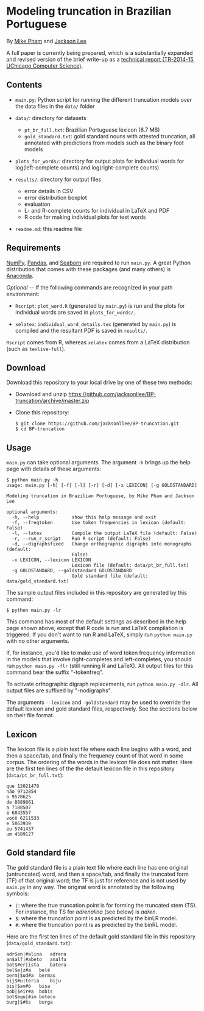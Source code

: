 # Modeling truncation in Brazilian Portuguese

By [Mike Pham](http://www.mikettpham.com/) and [Jackson Lee](http://jacksonllee.com/)

A full paper is currently being prepared,
which is a substantially expanded and revised version of the brief write-up
as a
[technical report (TR-2014-15, UChicago Computer Science)](https://newtraell.cs.uchicago.edu/research/publications/techreports/TR-2014-15).

## Contents

- ``main.py``: Python script for running the different truncation models over the data files in the ``data/`` folder

- ``data/``: directory for datasets

    * ``pt_br_full.txt``: Brazilian Portuguese lexicon (8.7 MB)
    * ``gold_standard.txt``: gold standard nouns with attested truncation,
      all annotated with predictions from models such as the binary foot models

- ``plots_for_words/``: directory for output plots for individual words for log(left-complete counts) and log(right-complete counts)

- ``results/``: directory for output files
  * error details in CSV
  * error distribution boxplot
  * evaluation
  * L- and R-complete counts for individual in LaTeX and PDF
  * R code for making individual plots for test words

- ``readme.md``: this readme file

## Requirements

[NumPy](http://www.numpy.org/), [Pandas](http://pandas.pydata.org/),
and [Seaborn](https://stanford.edu/~mwaskom/software/seaborn/)
are required to run ``main.py``.
A great Python distribution that comes with these packages (and many others)
is [Anaconda](https://www.continuum.io/downloads).

*Optional* -- If the following commands are recognized in your path environment:

- ``Rscript``: ``plot_word.R`` (generated by ``main.py``) is run and the plots for
  individual words are saved in ``plots_for_words/``.

- ``xelatex``: ``individual_word_details.tex`` (generated by ``main.py``)
  is compiled and the resultant PDF is saved in ``results/``.

``Rscript`` comes from R, whereas ``xelatex`` comes from a LaTeX distribution
(such as ``texlive-full``).

## Download

Download this repository to your local drive by one of these two methods:

* Download and unzip https://github.com/jacksonllee/BP-truncation/archive/master.zip

* Clone this repository:

    ```
    $ git clone https://github.com/jacksonllee/BP-truncation.git
    $ cd BP-truncation
    ```

## Usage

``main.py`` can take optional arguments.
 The argument ``-h`` brings up the help page with details of these arguments:

```
$ python main.py -h
usage: main.py [-h] [-f] [-l] [-r] [-d] [-x LEXICON] [-g GOLDSTANDARD]

Modeling truncation in Brazilian Portuguese, by Mike Pham and Jackson Lee

optional arguments:
  -h, --help            show this help message and exit
  -f, --freqtoken       Use token frequencies in lexicon (default: False)
  -l, --latex           Compile the output LaTeX file (default: False)
  -r, --run_r_script    Run R script (default: False)
  -d, --digraphsfixed   Change orthographic digraphs into monographs (default:
                        False)
  -x LEXICON, --lexicon LEXICON
                        Lexicon file (default: data/pt_br_full.txt)
  -g GOLDSTANDARD, --goldstandard GOLDSTANDARD
                        Gold standard file (default: data/gold_standard.txt)
```

The sample output files included in this repository are generated by this command:

```
$ python main.py -lr
```

This command has most of the default settings as described in the help page
shown above, except that R code is run and LaTeX compilation is triggered.
If you don't want to run R and LaTeX, simply run ``python main.py``
with no other arguments.

If, for instance, you'd like to make use of word token frequency information
in the models that involve right-completes and left-completes,
you should run ``python main.py -flr`` (still running R and LaTeX).
All output files for this command bear the suffix "-tokenfreq".

To activate orthographic digraph replacements, run ``python main.py -dlr``.
All output files are suffixed by "-nodigraphs".

The arguments ``--lexicon`` and ``-goldstandard``
may be used to override the default lexicon
and gold standard files, respectively.
See the sections below on their file format.

## Lexicon

The lexicon file is a plain text file
where each line begins with a word, and then a space/tab, and finally
the frequency count of that word in some corpus.
The ordering of the words in the lexicon file does not matter.
Here are the first ten lines of the
the default lexicon file in this repository
(``data/pt_br_full.txt``):

```
que 12021478
não 9712854
o 9578625
de 8089861
a 7188507
é 6843557
você 6211533
e 5863939
eu 5741437
um 4589127
```

## Gold standard file

The gold standard file is a plain text file
where each line has one original (untruncated) word, and then a
space/tab, and finally the truncated form (TF) of that original word;
the TF is just for reference and is not used by ``main.py`` in any way.
The original word is annotated by the following symbols:

* ``|``: where the true truncation point is for forming the truncated
  stem (TS).
  For instance, the TS for *adrenalina* (see below) is *adren*.
* ``$``: where the truncation point is as predicted by the binLR model.
* ``#``: where the truncation point is as predicted by the binRL model.

Here are the first ten lines of the default gold standard file in this
repository (``data/gold_standard.txt``):

```
adr$en|#alina	adrena
an$alf|#abeto	analfa
bat$#er|ista	batera
bel$e|z#a	belê
berm|$ud#a	bermas
bij$#u|teria	biju
bis|$av#ó	bisa
bob|$eir#a	bobis
bot$equ|#im	boteco
burg|$#ês	burga
```
